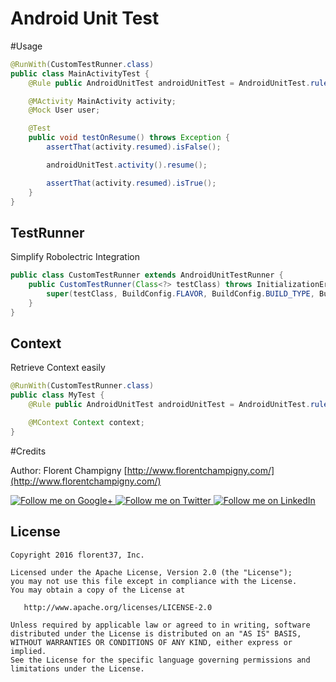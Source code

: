 # Android Unit Test

#Usage

```java
@RunWith(CustomTestRunner.class)
public class MainActivityTest {
    @Rule public AndroidUnitTest androidUnitTest = AndroidUnitTest.rule();

    @MActivity MainActivity activity;
    @Mock User user;

    @Test
    public void testOnResume() throws Exception {
        assertThat(activity.resumed).isFalse();

        androidUnitTest.activity().resume();

        assertThat(activity.resumed).isTrue();
    }
}
```

## TestRunner

Simplify Robolectric Integration

```java
public class CustomTestRunner extends AndroidUnitTestRunner {
    public CustomTestRunner(Class<?> testClass) throws InitializationError {
        super(testClass, BuildConfig.FLAVOR, BuildConfig.BUILD_TYPE, BuildConfig.APPLICATION_ID, TestMyApplication.class);
    }
}
```

## Context

Retrieve Context easily

```java
@RunWith(CustomTestRunner.class)
public class MyTest {
    @Rule public AndroidUnitTest androidUnitTest = AndroidUnitTest.rule();

    @MContext Context context;
}
```

#Credits

Author: Florent Champigny [http://www.florentchampigny.com/](http://www.florentchampigny.com/)

<a href="https://plus.google.com/+florentchampigny">
  <img alt="Follow me on Google+"
       src="https://raw.githubusercontent.com/florent37/DaVinci/master/mobile/src/main/res/drawable-hdpi/gplus.png" />
</a>
<a href="https://twitter.com/florent_champ">
  <img alt="Follow me on Twitter"
       src="https://raw.githubusercontent.com/florent37/DaVinci/master/mobile/src/main/res/drawable-hdpi/twitter.png" />
</a>
<a href="https://www.linkedin.com/profile/view?id=297860624">
  <img alt="Follow me on LinkedIn"
       src="https://raw.githubusercontent.com/florent37/DaVinci/master/mobile/src/main/res/drawable-hdpi/linkedin.png" />
</a>

License
--------

    Copyright 2016 florent37, Inc.

    Licensed under the Apache License, Version 2.0 (the "License");
    you may not use this file except in compliance with the License.
    You may obtain a copy of the License at

       http://www.apache.org/licenses/LICENSE-2.0

    Unless required by applicable law or agreed to in writing, software
    distributed under the License is distributed on an "AS IS" BASIS,
    WITHOUT WARRANTIES OR CONDITIONS OF ANY KIND, either express or implied.
    See the License for the specific language governing permissions and
    limitations under the License.
